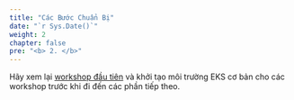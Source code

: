 ```yaml
---
title: "Các Bước Chuẩn Bị"
date: "`r Sys.Date()`"
weight: 2
chapter: false
pre: "<b> 2. </b>"
---
```


Hãy xem lại [workshop đầu tiên](../../../EKS-Workshop-1/vi/2-prerequiste/) và khởi tạo môi trường EKS cơ bản cho các workshop trước khi đi đến các phần tiếp theo.